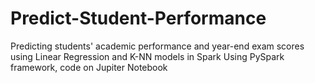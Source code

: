 # Predict-Student-Performance
Predicting students' academic performance and year-end exam scores using Linear Regression and K-NN models in Spark
Using PySpark framework, code on Jupiter Notebook
